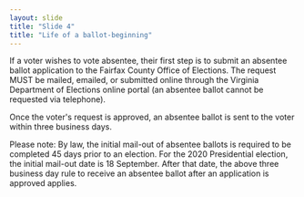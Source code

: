 ```yaml
---
layout: slide
title: "Slide 4"
title: "Life of a ballot-beginning"
---
```


If a voter wishes to vote absentee, their first step is to submit an absentee ballot application to the Fairfax County Office of Elections. The request MUST be mailed, emailed, or submitted online through the Virginia Department of Elections online portal (an absentee ballot cannot be requested via telephone).

Once the voter's request is approved, an absentee ballot is sent to the voter within three business days.

Please note: By law, the initial mail-out of absentee ballots is required to be completed 45 days prior to an election. For the 2020 Presidential election, the initial mail-out date is 18 September. After that date, the above three business day rule to receive an absentee ballot after an application is approved applies.